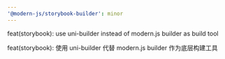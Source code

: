 ```yaml
---
'@modern-js/storybook-builder': minor
---
```


feat(storybook): use uni-builder instead of modern.js builder as build tool

feat(storybook): 使用 uni-builder 代替 modern.js builder 作为底层构建工具
